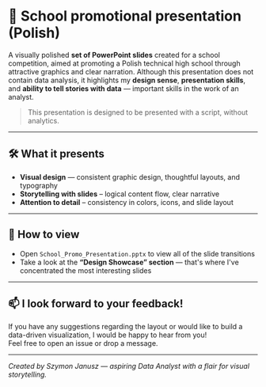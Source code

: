 # 🎨 School promotional presentation (Polish)

A visually polished **set of PowerPoint slides** created for a school competition, aimed at promoting a Polish technical high school through attractive graphics and clear narration. Although this presentation does not contain data analysis, it highlights my **design sense**, **presentation skills**, and **ability to tell stories with data** — important skills in the work of an analyst.

>  This presentation is designed to be presented with a script, without analytics.

---

## 🛠️ What it presents

- **Visual design** — consistent graphic design, thoughtful layouts, and typography
- **Storytelling with slides** – logical content flow, clear narrative
- **Attention to detail** – consistency in colors, icons, and slide layout

---

## 📂 How to view

- Open `School_Promo_Presentation.pptx` to view all of the slide transitions
- Take a look at the **“Design Showcase” section** — that's where I've concentrated the most interesting slides

---

## 📫 I look forward to your feedback!

If you have any suggestions regarding the layout or would like to build a data-driven visualization, I would be happy to hear from you!  
Feel free to open an issue or drop a message.

---

*Created by Szymon Janusz — aspiring Data Analyst with a flair for visual storytelling.*
